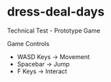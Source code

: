 # dress-deal-days
Technical Test - Prototype Game

Game Controls
- WASD Keys -> Movement
- Spacebar  -> Jump
- F Keys    -> Interact
